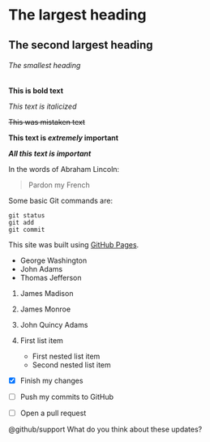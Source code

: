 # The largest heading
## The second largest heading
###### The smallest heading



**This is bold text**

*This text is italicized*

~~This was mistaken text~~

**This text is _extremely_ important**

***All this text is important***


In the words of Abraham Lincoln:

> Pardon my French



Some basic Git commands are:
```
git status
git add
git commit
```



This site was built using [GitHub Pages](https://pages.github.com/).


- George Washington
- John Adams
- Thomas Jefferson



1. James Madison
2. James Monroe
3. John Quincy Adams



1. First list item
    - First nested list item
    - Second nested list item
    
    
    
    
    
- [x] Finish my changes
- [ ] Push my commits to GitHub
- [ ] Open a pull request




@github/support What do you think about these updates?



